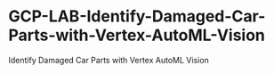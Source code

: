 # GCP-LAB-Identify-Damaged-Car-Parts-with-Vertex-AutoML-Vision
Identify Damaged Car Parts with Vertex AutoML Vision
